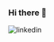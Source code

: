 ### Hi there 👋
![linkedin](https://img.shields.io/badge/LinkedIn-000000?style=for-the-badge&logo=LinkedIn&logoColor=white(https://www.linkedin.com/in/gerard-mccann/))
<!--
**GMcC-94/GMcC-94** is a ✨ _special_ ✨ repository because its `README.md` (this file) appears on your GitHub profile.

- 🌱 I’m currently learning GO and Java to further my development skills.
- 👯 I’m looking to collaborate on ...
- 🤔 I’m looking for help with ...
- 💬 Ask me about ...
- 📫 How to reach me: 
![linkedin](https://img.shields.io/badge/LinkedIn-000000?style=for-the-badge&logo=LinkedIn&logoColor=white)]
[!(https://img.shields.io/badge/LinkedIn-0077B5?style=for-the-badge&logo=linkedin&logoColor=white)](https://www.linkedin.com/in/gerard-mccann/)
- 😄 Pronouns: ...
- ⚡ Fun fact: ...
-->

